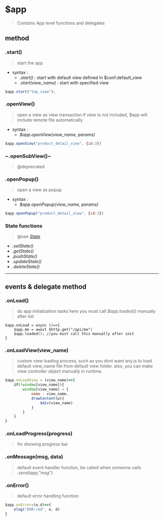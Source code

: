 # $app
> Contains App level functions and delegates

## method

### .start()
> start the app
* syntax : 
  * _.start()_ : start with default view defined in $conf.default_view
  * _.start(view_name)_ : start with specified view

```Javascript
$app.start("top_view");
```

### .openView()
> open a view as view transaction
> if view is not included, $app will include remote file automatically

* syntax : 
  * _$app.openView(view_name, params)_

```Javascript
$app.openView("product_detail_view", {id:3})

```

### ~.openSubView()~ 
> @deprecated

### .openPopup()
> open a view as popup
* syntax : 
  * _$app.openPopup(view_name, params)_

```Javascript
$app.openPopup("product_detail_view", {id:3})
```

### State functions
> @see [State](/#/state)

* _.setState()_
* _.getState()_
* _.pushState()_
* _.updateState()_
* _.deleteState()_

----

## events & delegate method

### .onLoad()

> do app initialization tasks here
> you must call _$app.loaded()_ manually after init

```
$app.onLoad = async ()=>{
    $app.me = await $http.get("/api/me")
    $app.loaded(); //you must call this manually after init
}
```

### .onLoadView(view_name)
> custom view loading process, such as you dont want any.js to load default  view_name file from default view folder. also, you can make view controller object manually in runtime.

```Javascript
$app.onLoadView = (view_name)=>{
    if(!window[view_name]){
        window[view_name] = {
            name : view_name,
            drawContent(w){
                $div(view_name)
            }
        }
    }
}
```

### .onLoadProgress(progress)
> for showing progress bar

### .onMessage(msg, data)
> default event handler function, be called when someone calls _$.send($app,"msg")_

### .onError()
> default error handling function

```Javascript
$app.onError=(e,d)=>{
    elog("ERR:red", e, d)
}
```